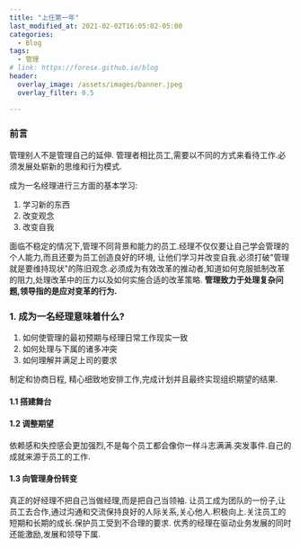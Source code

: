 ```yaml
---
title: "上任第一年"
last_modified_at: 2021-02-02T16:05:02-05:00
categories:
  - Blog
tags:
  - 管理
# link: https://foresx.github.io/blog
header:
  overlay_image: /assets/images/banner.jpeg
  overlay_filter: 0.5

---
```


### 前言

管理别人不是管理自己的延伸.
管理者相比员工,需要以不同的方式来看待工作.必须发展处崭新的思维和行为模式.

成为一名经理进行三方面的基本学习:

1. 学习新的东西
2. 改变观念
3. 改变自我

面临不稳定的情况下,管理不同背景和能力的员工.经理不仅仅要让自己学会管理的个人能力,而且还要为员工创造良好的环境, 让他们学习并改变自我.必须打破"管理就是要维持现状"的陈旧观念.必须成为有效改革的推动者,知道如何克服抵制改革的阻力,处理改革中的压力以及如何实施合适的改革策略.
**管理致力于处理复杂问题,领导指的是应对变革的行为.**

### 1. 成为一名经理意味着什么?

1. 如何使管理的最初预期与经理日常工作现实一致
2. 如何处理与下属的诸多冲突
3. 如何理解并满足上司的要求

制定和协商日程, 精心细致地安排工作,完成计划并且最终实现组织期望的结果.

#### 1.1 搭建舞台

#### 1.2 调整期望

依赖感和失控感会更加强烈,不是每个员工都会像你一样斗志满满.突发事件.自己的成就来源于员工的工作.

#### 1.3 向管理身份转变

真正的好经理不把自己当做经理,而是把自己当领袖.
让员工成为团队的一份子,让员工去合作,通过沟通和交流保持良好的人际关系,关心他人.积极向上.关注员工的短期和长期的成长.保护员工受到不合理的要求.
优秀的经理在驱动业务发展的同时还能激励,发展和领导下属.